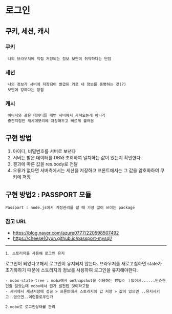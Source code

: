 # 로그인
## 쿠키, 세션, 캐시
### 쿠키
~~~
 나의 브라우저에 직접 저장되는 정보 보안이 취약하다는 단점
~~~

### 세션
~~~
 나의 정보가 서버에 저장되어 발급된 키로 내 정보를 증명하는 것(?)
 보안에 강하다는 장점
~~~

### 캐시
~~~
 이미지와 같은 데이터를 매번 서버에서 가져오는게 아니라
 중간지점인 캐시메모리에 저장해두고 빠르게 불러옴
~~~


## 구현 방법

1. 아이디, 비밀번호를 서버로 보낸다
2. 서버는 받은 데이터를 DB와 조회하여 일치하는 값이 있는지 확인한다.
3. 결과에 따른 값을 res.body로 전달 
4. 오류가 없다면 서버측에서는 세션을 저장하고 프론트에서는 그 값을 암호화하여 쿠키에 저장

## 구현 방법2 : PASSPORT 모듈
```
Passport : node.js에서 계정관리를 할 때 가장 많이 쓰이는 package

```
### 참고 URL
 - https://blog.naver.com/azure0777/220598507492
 - https://cheese10yun.github.io/passport-mysql/

----
~~~
1. 스토리지를 사용해 로그인 유지
~~~
로그인이 되었다고해서 로그인이 유지되지 않는다.
브라우저를 새로고침하면 state가 초기화하기 때문에
스토리지의 정보를 사용하여 로그인을 유지해야한다. 
~~~
- mobx-state-tree : mobx에서 onSnapshot을 이용하는 방법ㅇ ㅣ있어서......단순한건줄 알았는데 mobx에서 뭔가 발전된 것이라고함
- 서버에서 세션저장에 성공 > 프론트에서 스토리지에 값 저장 > 값이 있으면 ..유지시키고..없으면..이런플로우인가

2.mobx로 로그인상태를 관리